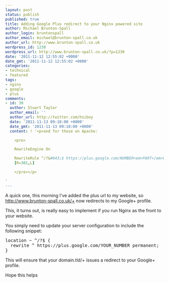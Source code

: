 ```yaml
---
layout: post
status: publish
published: true
title: Adding Google Plus redirect to your Nginx powered site
author: Michael Brunton-Spall
author_login: bruntonspall
author_email: michael@brunton-spall.co.uk
author_url: http://www.brunton-spall.co.uk
wordpress_id: 1230
wordpress_url: http://www.brunton-spall.co.uk/?p=1230
date: '2011-11-12 12:55:02 +0000'
date_gmt: '2011-11-12 12:55:02 +0000'
categories:
- technical
- featured
tags:
- nginx
- google
- plus
comments:
- id: 30
  author: Stuart Taylor
  author_email: ''
  author_url: http://twitter.com/hsiboy
  date: '2011-11-13 09:18:00 +0000'
  date_gmt: '2011-11-13 09:18:00 +0000'
  content: ! '<p>and for those on Apache:

    <pre>

    RewriteEngine On

    RewriteRule ^/?&#043;$ https://plus.google.com/NUMBER<em>PART</em>OF<em>YOUR</em>PROFILE
    [R=301,L]

    </pre></p>

'
---
```

<p>A quick one, this morning I've added the plus url to my website, so <a href="http://www.brunton-spall.co.uk/+" target="_blank">http://www.brunton-spall.co.uk/+</a> now redirects to my Google+ profile.</p>
<p>This, it turns out, is really easy to implement if you run Nginx as the front to your website.</p>
<!--more-->
<p>You simply need to update your server configuration to include the following snippet:</p>
<pre>
location ~ ^/?$ {
  rewrite ^ https://plus.google.com/YOUR_NUMBER permanent;
}
</pre>
<p>This will ensure that your domain.tld/+ issues a redirect to your Google+ profile.</p>
<p>Hope this helps</p>
